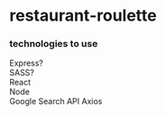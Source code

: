 # restaurant-roulette

### technologies to use
Express?  
SASS?  
React  
Node  
Google Search API
Axios